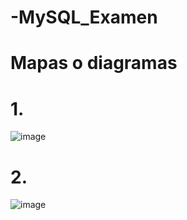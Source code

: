 # -MySQL_Examen

# Mapas o diagramas 
# 1.
   ![image](https://github.com/user-attachments/assets/2ce4a814-456d-494d-844f-d2a5928ddaa0)


# 2.

![image](https://github.com/user-attachments/assets/777ba0fe-210b-4f44-9a2b-41656b20c1e5)


